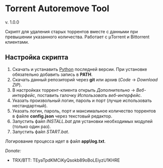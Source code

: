 # Torrent Autoremove Tool

v. 1.0.0

Скрипт для удаления старых торрентов вместе с данными при превышении указанного количества. 
Работает с μTorrent и Bittorrent клиентами. 

## Настройка скрипта
1. Скачать и устанавить [Python](https://www.python.org/downloads/) последней версии. При установке обязательно добавить запись в **PATH**.
2. Скачать данный репозиторий через **git** или архив (_Code_ -> _Download ZIP_).
3. В настройках торрент-клиента открыть _Дополнительно_ -> _Веб-интерфейс_, поставить галочку _Использовать веб-интерфейс_. 
4. Указать произвольный логин, пароль и порт (лучше использовать нестандартный).
5. Указать логин, пароль, порт и максимальное количество торрентов в файле **config.json** через текстовый редактор.
6. Запустить файл _INSTALL.bat_ для установки необходимых модулей (только один раз).
7. Запустить файл _START.bat_.

Логирование процесса идет в файл **app\log.txt**.

_Donate:_
* TRX/BTT: TEyaTpdKMCiKyQsokb89oBoLEiyzU1KHRE
